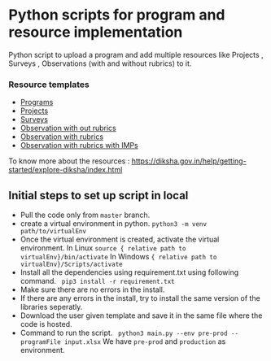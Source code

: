 # Python scripts for program and resource implementation

Python script to upload a program and add multiple resources like Projects , Surveys , Observations (with and without rubrics) to it.
### Resource templates
- [Programs](https://docs.google.com/spreadsheets/d/1D9jKEVmpY3EBT1O9hrv_FkWmtjkFFEPiJjuYRBl8rFQ/edit?gid=491109898#gid=491109898)
- [Projects](https://docs.google.com/spreadsheets/d/1YnWTcHrmvDYVedGktKr2V25G7qBNUmYjwk1huHwGwNc/edit?usp=share_link)
- [Surveys](https://docs.google.com/spreadsheets/d/1iA0lm_jq0IAgrvZRed8Vdj3uVdtvKAqni-SshiPbCo4/edit?usp=share_link)
- [Observation with out rubrics](https://docs.google.com/spreadsheets/d/1uErekrCkuOXMdIvXsCSOr7YiBk4HcS4iJrh0tdALlsw/edit?usp=share_link)
- [Observation with rubrics](https://docs.google.com/spreadsheets/d/1doPfZrAlKc62E6YAS050E0keMyiPbDGLDQAjFNIn1AY/edit?usp=share_link)
- [Observation with rubrics with IMPs](https://docs.google.com/spreadsheets/d/1GL_vImNemnBEaMRL64dOpul3Xc5-WKAV7S-pY2tmx6k/edit?usp=share_link)

To know more about the resources : https://diksha.gov.in/help/getting-started/explore-diksha/index.html
## Initial steps to set up script in local

- Pull the code only from ```master``` branch.
- create a virtual environment in python.
``` python3 -m venv path/to/virtualEnv ```
- Once the virtual environment is created, activate the virtual environment.
In Linux
``` source { relative path to virtualEnv}/bin/activate ```
In Windows
``` { relative path to virtualEnv}/Scripts/activate ```
- Install all the dependencies using requirement.txt using following command. 
```  pip3 install -r requirement.txt ```
- Make sure there are no errors in the install.
- If there are any errors in the install, try to install the same version of the libraries seperatly.
- Download the user given template and save it in the same file where the code is hosted.
- Command to run the script.
```  python3 main.py --env pre-prod --programFile input.xlsx ```
We have ``` pre-prod ``` and ``` production ``` as environment.
